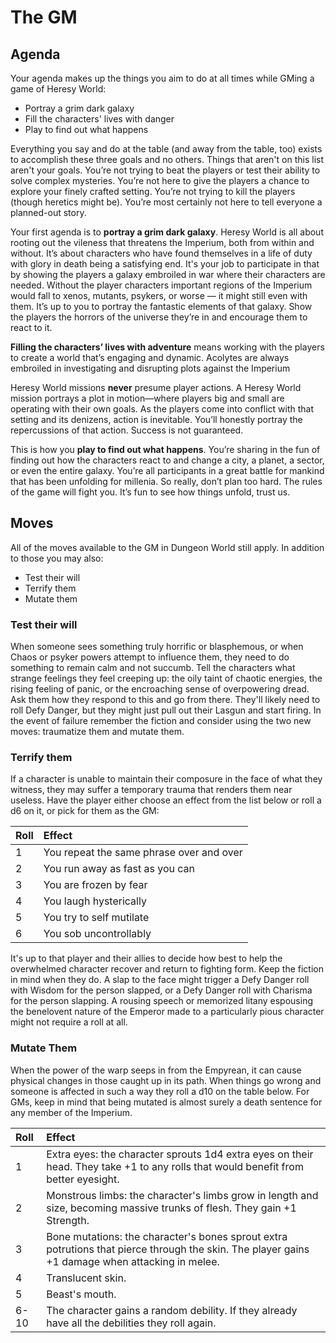 # The GM

## Agenda
Your agenda makes up the things you aim to do at all times while GMing a game of Heresy World:

  - Portray a grim dark galaxy
  - Fill the characters' lives with danger
  - Play to find out what happens

Everything you say and do at the table (and away from the table, too) exists to accomplish these three goals and no others. Things that aren't on this list aren't your goals. You’re not trying to beat the players or test their ability to solve complex mysteries. You’re not here to give the players a chance to explore your finely crafted setting. You’re not trying to kill the players (though heretics might be). You’re most certainly not here to tell everyone a planned-out story.

Your first agenda is to **portray a grim dark galaxy**. Heresy World is all about rooting out the vileness that threatens the Imperium, both from within and without. It’s about characters who have found themselves in a life of duty with glory in death being a satisfying end. It's your job to participate in that by showing the players a galaxy embroiled in war where their characters are needed. Without the player characters important regions of the Imperium would fall to xenos, mutants, psykers, or worse — it might still even with them. It’s up to you to portray the fantastic elements of that galaxy. Show the players the horrors of the universe they’re in and encourage them to react to it.

**Filling the characters’ lives with adventure** means working with the players to create a world that’s engaging and dynamic. Acolytes are always embroiled in investigating and disrupting plots against the Imperium

Heresy World missions **never** presume player actions. A Heresy World mission portrays a plot in motion—where players big and small are operating with their own goals. As the players come into conflict with that setting and its denizens, action is inevitable. You’ll honestly portray the repercussions of that action. Success is not guaranteed.

This is how you **play to find out what happens**. You’re sharing in the fun of finding out how the characters react to and change a city, a planet, a sector, or even the entire galaxy. You’re all participants in a great battle for mankind that has been unfolding for millenia. So really, don’t plan too hard. The rules of the game will fight you. It’s fun to see how things unfold, trust us.

## Moves
All of the moves available to the GM in Dungeon World still apply. In addition to those you may also:

  - Test their will
  - Terrify them
  - Mutate them


### Test their will
When someone sees something truly horrific or blasphemous, or when Chaos or psyker powers attempt to influence them, they need to do something to remain calm and not succumb. Tell the characters what strange feelings they feel creeping up: the oily taint of chaotic energies, the rising feeling of panic, or the encroaching sense of overpowering dread. Ask them how they respond to this and go from there. They'll likely need to roll Defy Danger, but they might just pull out their Lasgun and start firing. In the event of failure remember the fiction and consider using the two new moves: traumatize them and mutate them.

### Terrify them
If a character is unable to maintain their composure in the face of what they witness, they may suffer a temporary trauma that renders them near useless. Have the player either choose an effect from the list below or roll a d6 on it, or pick for them as the GM:

|Roll|Effect|
|:--|:--|
|1|You repeat the same phrase over and over|
|2|You run away as fast as you can|
|3|You are frozen by fear|
|4|You laugh hysterically|
|5|You try to self mutilate|
|6|You sob uncontrollably|

It's up to that player and their allies to decide how best to help the overwhelmed character recover and return to fighting form. Keep the fiction in mind when they do. A slap to the face might trigger a Defy Danger roll with Wisdom for the person slapped, or a Defy Danger roll with Charisma for the person slapping. A rousing speech or memorized litany espousing the benelovent nature of the Emperor made to a particularly pious character might not require a roll at all.

### Mutate Them
When the power of the warp seeps in from the Empyrean, it can cause physical changes in those caught up in its path. When things go wrong and someone is affected in such a way they roll a d10 on the table below. For GMs, keep in mind that being mutated is almost surely a death sentence for any member of the Imperium.

|Roll|Effect|
|:--|:--|
|1|Extra eyes: the character sprouts 1d4 extra eyes on their head. They take +1 to any rolls that would benefit from better eyesight.|
|2|Monstrous limbs: the character's limbs grow in length and size, becoming massive trunks of flesh. They gain +1 Strength.|
|3|Bone mutations: the character's bones sprout extra potrutions that pierce through the skin. The player gains +1 damage when attacking in melee.|
|4|Translucent skin.|
|5|Beast's mouth.|
|6-10|The character gains a random debility. If they already have all the debilities they roll again.|
